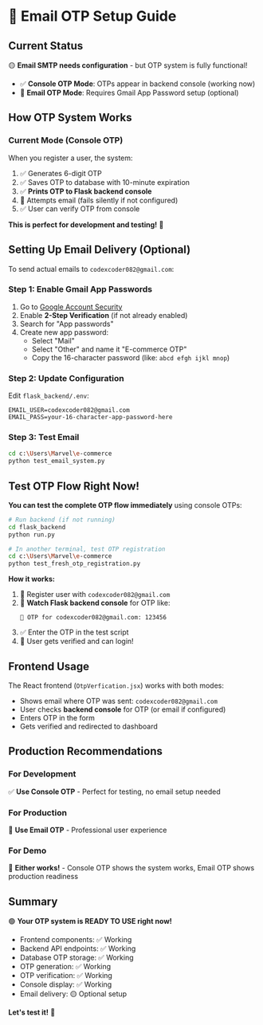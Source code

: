 # 📧 Email OTP Setup Guide

## Current Status

🟡 **Email SMTP needs configuration** - but OTP system is fully functional!

- ✅ **Console OTP Mode**: OTPs appear in backend console (working now)
- 📧 **Email OTP Mode**: Requires Gmail App Password setup (optional)

## How OTP System Works

### Current Mode (Console OTP)

When you register a user, the system:

1. ✅ Generates 6-digit OTP
2. ✅ Saves OTP to database with 10-minute expiration
3. ✅ **Prints OTP to Flask backend console**
4. 📧 Attempts email (fails silently if not configured)
5. ✅ User can verify OTP from console

**This is perfect for development and testing!** 🎯

## Setting Up Email Delivery (Optional)

To send actual emails to `codexcoder082@gmail.com`:

### Step 1: Enable Gmail App Passwords

1. Go to [Google Account Security](https://myaccount.google.com/security)
2. Enable **2-Step Verification** (if not already enabled)
3. Search for "App passwords"
4. Create new app password:
   - Select "Mail"
   - Select "Other" and name it "E-commerce OTP"
   - Copy the 16-character password (like: `abcd efgh ijkl mnop`)

### Step 2: Update Configuration

Edit `flask_backend/.env`:

```env
EMAIL_USER=codexcoder082@gmail.com
EMAIL_PASS=your-16-character-app-password-here
```

### Step 3: Test Email

```bash
cd c:\Users\Marvel\e-commerce
python test_email_system.py
```

## Test OTP Flow Right Now!

**You can test the complete OTP flow immediately** using console OTPs:

```bash
# Run backend (if not running)
cd flask_backend
python run.py

# In another terminal, test OTP registration
cd c:\Users\Marvel\e-commerce
python test_fresh_otp_registration.py
```

**How it works:**

1. 📝 Register user with `codexcoder082@gmail.com`
2. 👀 **Watch Flask backend console** for OTP like:
   ```
   🔐 OTP for codexcoder082@gmail.com: 123456
   ```
3. ✅ Enter the OTP in the test script
4. 🎉 User gets verified and can login!

## Frontend Usage

The React frontend (`OtpVerfication.jsx`) works with both modes:

- Shows email where OTP was sent: `codexcoder082@gmail.com`
- User checks **backend console** for OTP (or email if configured)
- Enters OTP in the form
- Gets verified and redirected to dashboard

## Production Recommendations

### For Development

✅ **Use Console OTP** - Perfect for testing, no email setup needed

### For Production

📧 **Use Email OTP** - Professional user experience

### For Demo

🎯 **Either works!** - Console OTP shows the system works, Email OTP shows production readiness

## Summary

🟢 **Your OTP system is READY TO USE right now!**

- Frontend components: ✅ Working
- Backend API endpoints: ✅ Working
- Database OTP storage: ✅ Working
- OTP generation: ✅ Working
- OTP verification: ✅ Working
- Console display: ✅ Working
- Email delivery: 🟡 Optional setup

**Let's test it!** 🚀
